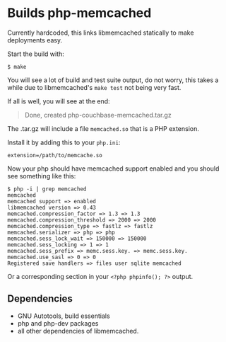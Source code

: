 # Builds php-memcached

Currently hardcoded, this links libmemcached statically to make deployments easy.

Start the build with:

    $ make

You will see a lot of build and test suite output, do not worry, this takes a while due to libmemcached's `make test` not being very fast.

If all is well, you will see at the end:

> Done, created php-couchbase-memcached.tar.gz

The .tar.gz will include a file `memcached.so` that is a PHP extension.

Install it by adding this to your `php.ini`:

    extension=/path/to/memcache.so

Now your php should have memcached support enabled and you should see something like this:

    $ php -i | grep memcached
    memcached
    memcached support => enabled
    libmemcached version => 0.43
    memcached.compression_factor => 1.3 => 1.3
    memcached.compression_threshold => 2000 => 2000
    memcached.compression_type => fastlz => fastlz
    memcached.serializer => php => php
    memcached.sess_lock_wait => 150000 => 150000
    memcached.sess_locking => 1 => 1
    memcached.sess_prefix => memc.sess.key. => memc.sess.key.
    memcached.use_sasl => 0 => 0
    Registered save handlers => files user sqlite memcached 

Or a corresponding section in your `<?php phpinfo(); ?>` output.

## Dependencies

 - GNU Autotools, build essentials
 - php and php-dev packages
 - all other dependencies of libmemcached.

